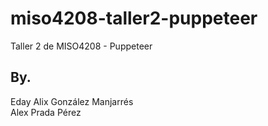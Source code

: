# miso4208-taller2-puppeteer
Taller 2 de MISO4208 - Puppeteer

## By. 
Eday Alix González Manjarrés <br />
Alex Prada Pérez

